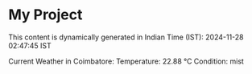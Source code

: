 # My Project

This content is dynamically generated in Indian Time (IST): 2024-11-28 02:47:45 IST


Current Weather in Coimbatore:
Temperature: 22.88 °C
Condition: mist
